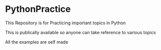 # PythonPractice

This Repository is for Practicing important topics in Python

This is publically available so anyone can take reference to various topics

All the examples are self made
